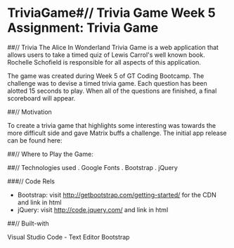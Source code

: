 # TriviaGame#// Trivia Game Week 5 Assignment: Trivia Game

##// Trivia
The Alice In Wonderland Trivia Game is a web application that allows users to take a timed quiz of Lewis Carrol's well known book. 
Rochelle Schofield is responsible for all aspects of this application.

The game was created during Week 5 of GT Coding Bootcamp. The challenge was to devise a timed trivia game. Each question has been alotted 15 seconds to play. When all of the questions are finished, a final scoreboard will appear.

##// Motivation

 To create a trivia game that highlights some interesting was towards the more difficult side and gave Matrix buffs a challenge. The initial app release can be found here:

##// Where to Play the Game: 

##// Technologies used . Google Fonts . Bootstrap . jQuery

###// Code Rels

- Bootstrap: visit http://getbootstrap.com/getting-started/ for the CDN and link in html
- jQuery: visit http://code.jquery.com/ and link in html

##// Built-with

Visual Studio Code - Text Editor
Bootstrap